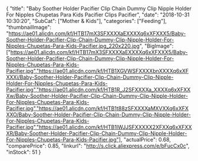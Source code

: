 {
	"title": "Baby Soother Holder Pacifier Clip Chain Dummy Clip Nipple Holder For Nipples Chupetas Para Kids Pacifier Clips Pacifier",
	"date": "2018-10-31 10:30:20",
	"SubCat": ["Mother & Kids"],
	"categories": ["Feeding"],
	"thumbnailImage": "https://ae01.alicdn.com/kf/HTB17mX3SFXXXXaEXXXXq6xXFXXX5/Baby-Soother-Holder-Pacifier-Clip-Chain-Dummy-Clip-Nipple-Holder-For-Nipples-Chupetas-Para-Kids-Pacifier.jpg_220x220.jpg",
	"BigImage": ["https://ae01.alicdn.com/kf/HTB17mX3SFXXXXaEXXXXq6xXFXXX5/Baby-Soother-Holder-Pacifier-Clip-Chain-Dummy-Clip-Nipple-Holder-For-Nipples-Chupetas-Para-Kids-Pacifier.jpg","https://ae01.alicdn.com/kf/HTB1XGVWSFXXXXbnXXXXq6xXFXXXi/Baby-Soother-Holder-Pacifier-Clip-Chain-Dummy-Clip-Nipple-Holder-For-Nipples-Chupetas-Para-Kids-Pacifier.jpg","https://ae01.alicdn.com/kf/HTB1R_J2SFXXXXa_XXXXq6xXFXXXw/Baby-Soother-Holder-Pacifier-Clip-Chain-Dummy-Clip-Nipple-Holder-For-Nipples-Chupetas-Para-Kids-Pacifier.jpg","https://ae01.alicdn.com/kf/HTB1t88zSFXXXXaMXVXXq6xXFXXXO/Baby-Soother-Holder-Pacifier-Clip-Chain-Dummy-Clip-Nipple-Holder-For-Nipples-Chupetas-Para-Kids-Pacifier.jpg","https://ae01.alicdn.com/kf/HTB1lWJJSFXXXXX2XFXXq6xXFXXXR/Baby-Soother-Holder-Pacifier-Clip-Chain-Dummy-Clip-Nipple-Holder-For-Nipples-Chupetas-Para-Kids-Pacifier.jpg"],
	"actualPrice": 0.68,
	"comparePrice": 0.85,
	"linkurl": "http://s.click.aliexpress.com/e/bFucCx0c",
	"inStock": 51
}
